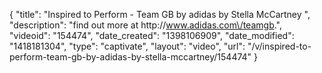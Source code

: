 {
    "title": "Inspired to Perform - Team GB by adidas by Stella McCartney ",
    "description": "find out more at http:\/\/www.adidas.com\/teamgb.",
    "videoid": "154474",
    "date_created": "1398106909",
    "date_modified": "1418181304",
    "type": "captivate",
    "layout": "video",
    "url": "\/v\/inspired-to-perform-team-gb-by-adidas-by-stella-mccartney\/154474"
}